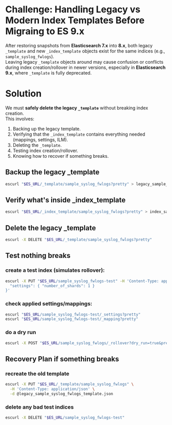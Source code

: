 # Challenge: Handling Legacy vs Modern Index Templates Before Migraing to ES 9.x
After restoring snapshots from **Elasticsearch 7.x** into **8.x**, both legacy `_template` and new `_index_template` objects exist for the same indices (e.g., `sample_syslog_fwlogs`).  
Leaving legacy `_template` objects around may cause confusion or conflicts during index creation/rollover in newer versions, especially in **Elasticsearch 9.x**, where `_template` is fully deprecated.

# Solution 
We must **safely delete the legacy `_template`** without breaking index creation.  
This involves:
1. Backing up the legacy template.
2. Verifying that the `_index_template` contains everything needed (mappings, settings, ILM).
3. Deleting the `_template`.
4. Testing index creation/rollover.
5. Knowing how to recover if something breaks.

## Backup the legacy _template
```bash
escurl "$ES_URL/_template/sample_syslog_fwlogs?pretty" > legacy_sample_syslog_fwlogs_template.json
```
## Verify what's inside _index_template
```bash
escurl "$ES_URL/_index_template/sample_syslog_fwlogs?pretty" > index_sample_syslog_fwlogs_template.json
```

## Delete the legacy _template
```bash
escurl -X DELETE "$ES_URL/_template/sample_syslog_fwlogs?pretty"
```

## Test nothing breaks

### create a test index (simulates rollover):
```bash
escurl -X PUT "$ES_URL/sample_syslog_fwlogs-test" -H 'Content-Type: application/json' -d '{
  "settings": { "number_of_shards": 1 }
}'
```

### check applied settings/mappings:
```bash
escurl "$ES_URL/sample_syslog_fwlogs-test/_settings?pretty"
escurl "$ES_URL/sample_syslog_fwlogs-test/_mapping?pretty"
```

### do a dry run
```bash
escurl -X POST "$ES_URL/sample_syslog_fwlogs/_rollover?dry_run=true&pretty"
```

## Recovery Plan if something breaks

### recreate the old template
```bash
escurl -X PUT "$ES_URL/_template/sample_syslog_fwlogs" \
  -H 'Content-Type: application/json' \
  -d @legacy_sample_syslog_fwlogs_template.json
```

### delete any bad test indices
```bash
escurl -X DELETE "$ES_URL/sample_syslog_fwlogs-test"
```